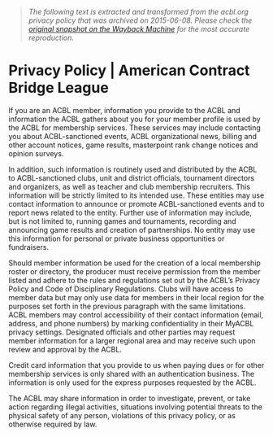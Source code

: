 > *The following text is extracted and transformed from the acbl.org privacy policy that was archived on 2015-06-08. Please check the [original snapshot on the Wayback Machine](https://web.archive.org/web/20150608070511id_/http%3A//www.acbl.org/about-acbl/administration/privacy-policy) for the most accurate reproduction.*

# Privacy Policy | American Contract Bridge League

If you are an ACBL member, information you provide to the ACBL and information the ACBL gathers about you for your member profile is used by the ACBL for membership services. These services may include contacting you about ACBL-sanctioned events, ACBL organizational news, billing and other account notices, game results, masterpoint rank change notices and opinion surveys.

In addition, such information is routinely used and distributed by the ACBL to ACBL-sanctioned clubs, unit and district officials, tournament directors and organizers, as well as teacher and club membership recruiters. This information will be strictly limited to its intended use. These entities may use contact information to announce or promote ACBL-sanctioned events and to report news related to the entity. Further use of information may include, but is not limited to, running games and tournaments, recording and announcing game results and creation of partnerships. No entity may use this information for personal or private business opportunities or fundraisers.

Should member information be used for the creation of a local membership roster or directory, the producer must receive permission from the member listed and adhere to the rules and regulations set out by the ACBL’s Privacy Policy and Code of Disciplinary Regulations. Clubs will have access to member data but may only use data for members in their local region for the purposes set forth in the previous paragraph with the same limitations. ACBL members may control accessibility of their contact information (email, address, and phone numbers) by marking confidentiality in their MyACBL privacy settings. Designated officials and other parties may request member information for a larger regional area and may receive such upon review and approval by the ACBL.

Credit card information that you provide to us when paying dues or for other membership services is only shared with an authentication business. The information is only used for the express purposes requested by the ACBL.

The ACBL may share information in order to investigate, prevent, or take action regarding illegal activities, situations involving potential threats to the physical safety of any person, violations of this privacy policy, or as otherwise required by law.
